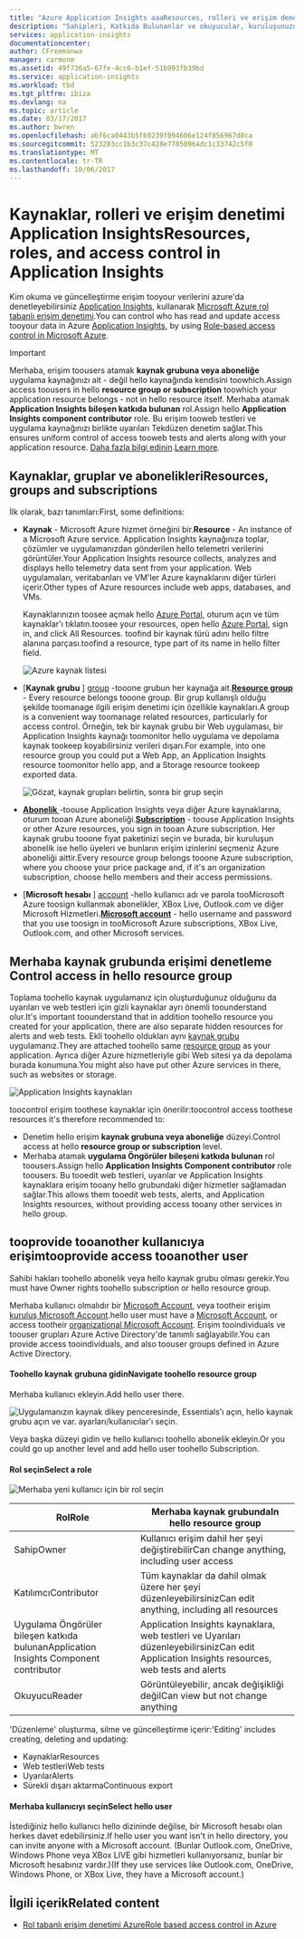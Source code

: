 ```yaml
---
title: "Azure Application Insights aaaResources, rolleri ve erişim denetimi | Microsoft Docs"
description: "Sahipleri, Katkıda Bulunanlar ve okuyucular, kuruluşunuzun Öngörüler."
services: application-insights
documentationcenter: 
author: CFreemanwa
manager: carmonm
ms.assetid: 49f736a5-67fe-4cc6-b1ef-51b993fb39bd
ms.service: application-insights
ms.workload: tbd
ms.tgt_pltfrm: ibiza
ms.devlang: na
ms.topic: article
ms.date: 03/17/2017
ms.author: bwren
ms.openlocfilehash: a6f6ca0443b5f60239f094606e124f856967d8ca
ms.sourcegitcommit: 523283cc1b3c37c428e77850964dc1c33742c5f0
ms.translationtype: MT
ms.contentlocale: tr-TR
ms.lasthandoff: 10/06/2017
---
```

# <a name="resources-roles-and-access-control-in-application-insights"></a><span data-ttu-id="d7b95-103">Kaynaklar, rolleri ve erişim denetimi Application Insights</span><span class="sxs-lookup"><span data-stu-id="d7b95-103">Resources, roles, and access control in Application Insights</span></span>
<span data-ttu-id="d7b95-104">Kim okuma ve güncelleştirme erişim tooyour verilerini azure'da denetleyebilirsiniz [Application Insights][start], kullanarak [Microsoft Azure rol tabanlı erişim denetimi](../active-directory/role-based-access-control-configure.md).</span><span class="sxs-lookup"><span data-stu-id="d7b95-104">You can control who has read and update access tooyour data in Azure [Application Insights][start], by using [Role-based access control in Microsoft Azure](../active-directory/role-based-access-control-configure.md).</span></span>

> [!IMPORTANT]
> <span data-ttu-id="d7b95-105">Merhaba, erişim toousers atamak **kaynak grubuna veya aboneliğe** uygulama kaynağınızı ait - değil hello kaynağında kendisini toowhich.</span><span class="sxs-lookup"><span data-stu-id="d7b95-105">Assign access toousers in hello **resource group or subscription** toowhich your application resource belongs - not in hello resource itself.</span></span> <span data-ttu-id="d7b95-106">Merhaba atamak **Application Insights bileşen katkıda bulunan** rol.</span><span class="sxs-lookup"><span data-stu-id="d7b95-106">Assign hello **Application Insights component contributor** role.</span></span> <span data-ttu-id="d7b95-107">Bu erişim tooweb testleri ve uygulama kaynağınızı birlikte uyarıları Tekdüzen denetim sağlar.</span><span class="sxs-lookup"><span data-stu-id="d7b95-107">This ensures uniform control of access tooweb tests and alerts along with your application resource.</span></span> <span data-ttu-id="d7b95-108">[Daha fazla bilgi edinin](#access).</span><span class="sxs-lookup"><span data-stu-id="d7b95-108">[Learn more](#access).</span></span>
> 
> 

## <a name="resources-groups-and-subscriptions"></a><span data-ttu-id="d7b95-109">Kaynaklar, gruplar ve abonelikleri</span><span class="sxs-lookup"><span data-stu-id="d7b95-109">Resources, groups and subscriptions</span></span>
<span data-ttu-id="d7b95-110">İlk olarak, bazı tanımları:</span><span class="sxs-lookup"><span data-stu-id="d7b95-110">First, some definitions:</span></span>

* <span data-ttu-id="d7b95-111">**Kaynak** - Microsoft Azure hizmet örneğini bir.</span><span class="sxs-lookup"><span data-stu-id="d7b95-111">**Resource** - An instance of a Microsoft Azure service.</span></span> <span data-ttu-id="d7b95-112">Application Insights kaynağınıza toplar, çözümler ve uygulamanızdan gönderilen hello telemetri verilerini görüntüler.</span><span class="sxs-lookup"><span data-stu-id="d7b95-112">Your Application Insights resource collects, analyzes and displays hello telemetry data sent from your application.</span></span>  <span data-ttu-id="d7b95-113">Web uygulamaları, veritabanları ve VM'ler Azure kaynaklarını diğer türleri içerir.</span><span class="sxs-lookup"><span data-stu-id="d7b95-113">Other types of Azure resources include web apps, databases, and VMs.</span></span>
  
    <span data-ttu-id="d7b95-114">Kaynaklarınızın toosee açmak hello [Azure Portal][portal], oturum açın ve tüm kaynaklar'ı tıklatın.</span><span class="sxs-lookup"><span data-stu-id="d7b95-114">toosee your resources, open hello [Azure Portal][portal], sign in, and click All Resources.</span></span> <span data-ttu-id="d7b95-115">toofind bir kaynak türü adını hello filtre alanına parçası.</span><span class="sxs-lookup"><span data-stu-id="d7b95-115">toofind a resource, type part of its name in hello filter field.</span></span>
  
    ![Azure kaynak listesi](./media/app-insights-resources-roles-access-control/10-browse.png)

<a name="resource-group"></a>

* <span data-ttu-id="d7b95-117">[**Kaynak grubu** ] [ group] -tooone grubun her kaynağa ait.</span><span class="sxs-lookup"><span data-stu-id="d7b95-117">[**Resource group**][group] - Every resource belongs tooone group.</span></span> <span data-ttu-id="d7b95-118">Bir grup kullanışlı olduğu şekilde toomanage ilgili erişim denetimi için özellikle kaynakları.</span><span class="sxs-lookup"><span data-stu-id="d7b95-118">A group is a convenient way toomanage related resources, particularly for access control.</span></span> <span data-ttu-id="d7b95-119">Örneğin, tek bir kaynak grubu bir Web uygulaması, bir Application Insights kaynağı toomonitor hello uygulama ve depolama kaynak tookeep koyabilirsiniz verileri dışarı.</span><span class="sxs-lookup"><span data-stu-id="d7b95-119">For example, into one resource group you could put a Web App, an Application Insights resource toomonitor hello app, and a Storage resource tookeep exported data.</span></span>

    ![Gözat, kaynak grupları belirtin, sonra bir grup seçin](./media/app-insights-resources-roles-access-control/11-group.png)

* <span data-ttu-id="d7b95-121">[**Abonelik** ](https://manage.windowsazure.com) -toouse Application Insights veya diğer Azure kaynaklarına, oturum tooan Azure aboneliği.</span><span class="sxs-lookup"><span data-stu-id="d7b95-121">[**Subscription**](https://manage.windowsazure.com) - toouse Application Insights or other Azure resources, you sign in tooan Azure subscription.</span></span> <span data-ttu-id="d7b95-122">Her kaynak grubu tooone fiyat paketinizi seçin ve burada, bir kuruluşun abonelik ise hello üyeleri ve bunların erişim izinlerini seçmeniz Azure aboneliği aittir.</span><span class="sxs-lookup"><span data-stu-id="d7b95-122">Every resource group belongs tooone Azure subscription, where you choose your price package and, if it's an organization subscription, choose hello members and their access permissions.</span></span>
* <span data-ttu-id="d7b95-123">[**Microsoft hesabı** ] [ account] -hello kullanıcı adı ve parola tooMicrosoft Azure toosign kullanmak abonelikler, XBox Live, Outlook.com ve diğer Microsoft Hizmetleri.</span><span class="sxs-lookup"><span data-stu-id="d7b95-123">[**Microsoft account**][account] - hello username and password that you use toosign in tooMicrosoft Azure subscriptions, XBox Live, Outlook.com, and other Microsoft services.</span></span>

## <span data-ttu-id="d7b95-124"><a name="access"></a>Merhaba kaynak grubunda erişimi denetleme</span><span class="sxs-lookup"><span data-stu-id="d7b95-124"><a name="access"></a> Control access in hello resource group</span></span>
<span data-ttu-id="d7b95-125">Toplama toohello kaynak uygulamanız için oluşturduğunuz olduğunu da uyarıları ve web testleri için gizli kaynaklar ayrı önemli toounderstand olur.</span><span class="sxs-lookup"><span data-stu-id="d7b95-125">It's important toounderstand that in addition toohello resource you created for your application, there are also separate hidden resources for alerts and web tests.</span></span> <span data-ttu-id="d7b95-126">Ekli toohello oldukları aynı [kaynak grubu](#resource-group) uygulamanız.</span><span class="sxs-lookup"><span data-stu-id="d7b95-126">They are attached toohello same [resource group](#resource-group) as your application.</span></span> <span data-ttu-id="d7b95-127">Ayrıca diğer Azure hizmetleriyle gibi Web sitesi ya da depolama burada konumuna.</span><span class="sxs-lookup"><span data-stu-id="d7b95-127">You might also have put other Azure services in there, such as websites or storage.</span></span>

![Application Insights kaynakları](./media/app-insights-resources-roles-access-control/00-resources.png)

<span data-ttu-id="d7b95-129">toocontrol erişim toothese kaynaklar için önerilir:</span><span class="sxs-lookup"><span data-stu-id="d7b95-129">toocontrol access toothese resources it's therefore recommended to:</span></span>

* <span data-ttu-id="d7b95-130">Denetim hello erişim **kaynak grubuna veya aboneliğe** düzeyi.</span><span class="sxs-lookup"><span data-stu-id="d7b95-130">Control access at hello **resource group or subscription** level.</span></span>
* <span data-ttu-id="d7b95-131">Merhaba atamak **uygulama Öngörüler bileşeni katkıda bulunan** rol toousers.</span><span class="sxs-lookup"><span data-stu-id="d7b95-131">Assign hello **Application Insights Component contributor** role toousers.</span></span> <span data-ttu-id="d7b95-132">Bu tooedit web testleri, uyarılar ve Application Insights kaynaklara erişim tooany hello grubundaki diğer hizmetler sağlamadan sağlar.</span><span class="sxs-lookup"><span data-stu-id="d7b95-132">This allows them tooedit web tests, alerts, and Application Insights resources, without providing access tooany other services in hello group.</span></span>

## <a name="tooprovide-access-tooanother-user"></a><span data-ttu-id="d7b95-133">tooprovide tooanother kullanıcıya erişim</span><span class="sxs-lookup"><span data-stu-id="d7b95-133">tooprovide access tooanother user</span></span>
<span data-ttu-id="d7b95-134">Sahibi hakları toohello abonelik veya hello kaynak grubu olması gerekir.</span><span class="sxs-lookup"><span data-stu-id="d7b95-134">You must have Owner rights toohello subscription or hello resource group.</span></span>

<span data-ttu-id="d7b95-135">Merhaba kullanıcı olmalıdır bir [Microsoft Account][account], veya tootheir erişim [kuruluş Microsoft Account](../active-directory/sign-up-organization.md).</span><span class="sxs-lookup"><span data-stu-id="d7b95-135">hello user must have a [Microsoft Account][account], or access tootheir [organizational Microsoft Account](../active-directory/sign-up-organization.md).</span></span> <span data-ttu-id="d7b95-136">Erişim tooindividuals ve toouser grupları Azure Active Directory'de tanımlı sağlayabilir.</span><span class="sxs-lookup"><span data-stu-id="d7b95-136">You can provide access tooindividuals, and also toouser groups defined in Azure Active Directory.</span></span>

#### <a name="navigate-toohello-resource-group"></a><span data-ttu-id="d7b95-137">Toohello kaynak grubuna gidin</span><span class="sxs-lookup"><span data-stu-id="d7b95-137">Navigate toohello resource group</span></span>
<span data-ttu-id="d7b95-138">Merhaba kullanıcı ekleyin.</span><span class="sxs-lookup"><span data-stu-id="d7b95-138">Add hello user there.</span></span>

![Uygulamanızın kaynak dikey penceresinde, Essentials'ı açın, hello kaynak grubu açın ve var. ayarları/kullanıcılar'ı seçin.](./media/app-insights-resources-roles-access-control/01-add-user.png)

<span data-ttu-id="d7b95-141">Veya başka düzeyi gidin ve hello kullanıcı toohello abonelik ekleyin.</span><span class="sxs-lookup"><span data-stu-id="d7b95-141">Or you could go up another level and add hello user toohello Subscription.</span></span>

#### <a name="select-a-role"></a><span data-ttu-id="d7b95-142">Rol seçin</span><span class="sxs-lookup"><span data-stu-id="d7b95-142">Select a role</span></span>
![Merhaba yeni kullanıcı için bir rol seçin](./media/app-insights-resources-roles-access-control/03-role.png)

| <span data-ttu-id="d7b95-144">Rol</span><span class="sxs-lookup"><span data-stu-id="d7b95-144">Role</span></span> | <span data-ttu-id="d7b95-145">Merhaba kaynak grubunda</span><span class="sxs-lookup"><span data-stu-id="d7b95-145">In hello resource group</span></span> |
| --- | --- |
| <span data-ttu-id="d7b95-146">Sahip</span><span class="sxs-lookup"><span data-stu-id="d7b95-146">Owner</span></span> |<span data-ttu-id="d7b95-147">Kullanıcı erişim dahil her şeyi değiştirebilir</span><span class="sxs-lookup"><span data-stu-id="d7b95-147">Can change anything, including user access</span></span> |
| <span data-ttu-id="d7b95-148">Katılımcı</span><span class="sxs-lookup"><span data-stu-id="d7b95-148">Contributor</span></span> |<span data-ttu-id="d7b95-149">Tüm kaynaklar da dahil olmak üzere her şeyi düzenleyebilirsiniz</span><span class="sxs-lookup"><span data-stu-id="d7b95-149">Can edit anything, including all resources</span></span> |
| <span data-ttu-id="d7b95-150">Uygulama Öngörüler bileşen katkıda bulunan</span><span class="sxs-lookup"><span data-stu-id="d7b95-150">Application Insights Component contributor</span></span> |<span data-ttu-id="d7b95-151">Application Insights kaynaklara, web testleri ve Uyarıları düzenleyebilirsiniz</span><span class="sxs-lookup"><span data-stu-id="d7b95-151">Can edit Application Insights resources, web tests and alerts</span></span> |
| <span data-ttu-id="d7b95-152">Okuyucu</span><span class="sxs-lookup"><span data-stu-id="d7b95-152">Reader</span></span> |<span data-ttu-id="d7b95-153">Görüntüleyebilir, ancak değişikliği değil</span><span class="sxs-lookup"><span data-stu-id="d7b95-153">Can view but not change anything</span></span> |

<span data-ttu-id="d7b95-154">'Düzenleme' oluşturma, silme ve güncelleştirme içerir:</span><span class="sxs-lookup"><span data-stu-id="d7b95-154">'Editing' includes creating, deleting and updating:</span></span>

* <span data-ttu-id="d7b95-155">Kaynaklar</span><span class="sxs-lookup"><span data-stu-id="d7b95-155">Resources</span></span>
* <span data-ttu-id="d7b95-156">Web testleri</span><span class="sxs-lookup"><span data-stu-id="d7b95-156">Web tests</span></span>
* <span data-ttu-id="d7b95-157">Uyarılar</span><span class="sxs-lookup"><span data-stu-id="d7b95-157">Alerts</span></span>
* <span data-ttu-id="d7b95-158">Sürekli dışarı aktarma</span><span class="sxs-lookup"><span data-stu-id="d7b95-158">Continuous export</span></span>

#### <a name="select-hello-user"></a><span data-ttu-id="d7b95-159">Merhaba kullanıcıyı seçin</span><span class="sxs-lookup"><span data-stu-id="d7b95-159">Select hello user</span></span>

<span data-ttu-id="d7b95-160">İstediğiniz hello kullanıcı hello dizininde değilse, bir Microsoft hesabı olan herkes davet edebilirsiniz.</span><span class="sxs-lookup"><span data-stu-id="d7b95-160">If hello user you want isn't in hello directory, you can invite anyone with a Microsoft account.</span></span>
<span data-ttu-id="d7b95-161">(Bunlar Outlook.com, OneDrive, Windows Phone veya XBox LIVE gibi hizmetleri kullanıyorsanız, bunlar bir Microsoft hesabınız vardır.)</span><span class="sxs-lookup"><span data-stu-id="d7b95-161">(If they use services like Outlook.com, OneDrive, Windows Phone, or XBox Live, they have a Microsoft account.)</span></span>

## <a name="related-content"></a><span data-ttu-id="d7b95-162">İlgili içerik</span><span class="sxs-lookup"><span data-stu-id="d7b95-162">Related content</span></span>

* [<span data-ttu-id="d7b95-163">Rol tabanlı erişim denetimi Azure</span><span class="sxs-lookup"><span data-stu-id="d7b95-163">Role based access control in Azure</span></span>](../active-directory/role-based-access-control-configure.md)

<!--Link references-->

[account]: https://account.microsoft.com
[group]: ../azure-resource-manager/resource-group-overview.md
[portal]: https://portal.azure.com/
[start]: app-insights-overview.md
